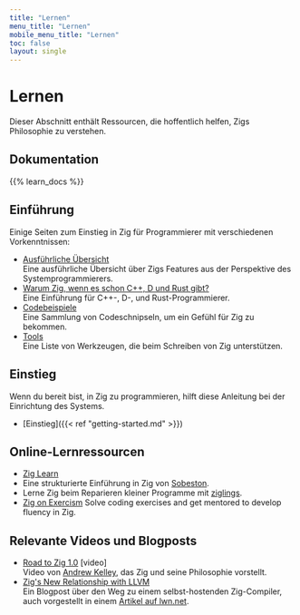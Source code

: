 ```yaml
---
title: "Lernen"
menu_title: "Lernen"
mobile_menu_title: "Lernen"
toc: false
layout: single
---
```


# Lernen
Dieser Abschnitt enthält Ressourcen, die hoffentlich helfen, Zigs Philosophie zu verstehen.

## Dokumentation
{{% learn_docs %}}

## Einführung
Einige Seiten zum Einstieg in Zig für Programmierer mit verschiedenen Vorkenntnissen:

- [Ausführliche Übersicht](overview/)  
Eine ausführliche Übersicht über Zigs Features aus der Perspektive des Systemprogrammierers.
- [Warum Zig, wenn es schon C++, D und Rust gibt?](why_zig_rust_d_cpp/)  
Eine Einführung für C++-, D-, und Rust-Programmierer.
- [Codebeispiele](samples/)  
Eine Sammlung von Codeschnipseln, um ein Gefühl für Zig zu bekommen.
- [Tools](tools/)  
Eine Liste von Werkzeugen, die beim Schreiben von Zig unterstützen.


## Einstieg
Wenn du bereit bist, in Zig zu programmieren, hilft diese Anleitung bei der Einrichtung des Systems.

- [Einstieg]({{< ref "getting-started.md" >}})  

## Online-Lernressourcen
- [Zig Learn](https://ziglearn.org)  
- Eine strukturierte Einführung in Zig von [Sobeston](https://github.com/sobeston).  
- Lerne Zig beim Reparieren kleiner Programme mit [ziglings](https://github.com/ratfactor/ziglings).
- [Zig on Exercism](https://exercism.org/tracks/zig)
Solve coding exercises and get mentored to develop fluency in Zig.

## Relevante Videos und Blogposts
- [Road to Zig 1.0](https://www.youtube.com/watch?v=Gv2I7qTux7g) [video]  
Video von [Andrew Kelley](https://andrewkelley.me), das Zig und seine Philosophie vorstellt.
- [Zig's New Relationship with LLVM](https://kristoff.it/blog/zig-new-relationship-llvm/)  
Ein Blogpost über den Weg zu einem selbst-hostenden Zig-Compiler, auch vorgestellt in einem [Artikel auf lwn.net](https://lwn.net/Articles/833400/).


















